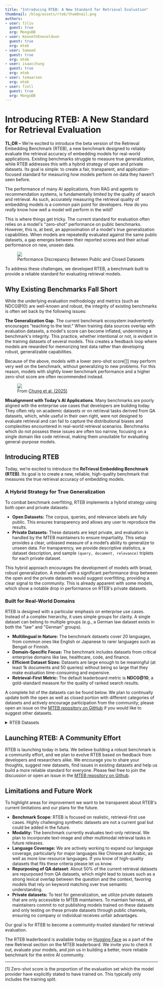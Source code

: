 ```yaml
---
title: "Introducing RTEB: A New Standard for Retrieval Evaluation"
thumbnail: /blog/assets/rteb/thumbnail.png
authors:
- user: fzliu
  guest: true
  org: MongoDB
- user: KennethEnevoldsen
  guest: true
  org: mteb
- user: Samoed
  guest: true
  org: mteb
- user: isaacchung
  guest: true
  org: mteb
- user: tomaarsen
  org: mteb
- user: fzoll
  guest: true
  org: MongoDB
---
```


# Introducing RTEB: A New Standard for Retrieval Evaluation

**TL;DR –** We’re excited to introduce the beta version of the Retrieval Embedding Benchmark (RTEB), a new benchmark designed to reliably evaluate the retrieval accuracy of embedding models for real-world applications. Existing benchmarks struggle to measure true generalization, while RTEB addresses this with a hybrid strategy of open and private datasets. Its goal is simple: to create a fair, transparent, and application-focused standard for measuring how models perform on data they haven’t seen before.

The performance of many AI applications, from RAG and agents to recommendation systems, is fundamentally limited by the quality of search and retrieval. As such, accurately measuring the retrieval quality of embedding models is a common pain point for developers. How do you *really* know how well a model will perform in the wild?

This is where things get tricky. The current standard for evaluation often relies on a model's "zero-shot" performance on public benchmarks. However, this is, at best, an approximation of a model's true generalization capabilities. When models are repeatedly evaluated against the same public datasets, a gap emerges between their reported scores and their actual performance on new, unseen data.

<figure class="image text-center" id="figure1">
  <img src="https://huggingface.co/datasets/huggingface/documentation-images/resolve/main/blog/rteb/rteb-public-vs-closed.png">
  <figcaption>Performance Discrepancy Between Public and Closed Datasets</figcaption>
</figure>

To address these challenges, we developed RTEB, a benchmark built to provide a reliable standard for evaluating retrieval models.

## Why Existing Benchmarks Fall Short

While the underlying evaluation methodology and metrics (such as NDCG@10) are well-known and robust, the integrity of existing benchmarks is often set back by the following issues:

**The Generalization Gap**. The current benchmark ecosystem inadvertently encourages "teaching to the test." When training data sources overlap with evaluation datasets, a model's score can become inflated, undermining a benchmark's integrity. This practice, whether intentional or not, is evident in the training datasets of several models. This creates a feedback loop where models are rewarded for memorizing test data rather than developing robust, generalizable capabilities.

Because of the above, models with a lower zero-shot score<a href="#footnote-1">[1]</a> may perform very well on the benchmark, without generalizing to new problems. For this reason, models with slightly lower benchmark performance and a higher zero-shot score are often recommended instead.

<figure class="image text-center" id="figure2">
  <img src="https://huggingface.co/datasets/huggingface/documentation-images/resolve/main/blog/rteb/mteb-zero-shot-models.png">
  <figcaption>From <a href="https://arxiv.org/abs/2506.21182">Chung et al. (2025)</a></figcaption>
</figure>

**Misalignment with Today’s AI Applications**. Many benchmarks are poorly aligned with the enterprise use cases that developers are building today. They often rely on academic datasets or on retrieval tasks derived from QA datasets, which, while useful in their own right, were not designed to evaluate retrieval and can fail to capture the distributional biases and complexities encountered in real-world retrieval scenarios. Benchmarks which do not possess these issues are often too narrow, focusing on a single domain like code retrieval, making them unsuitable for evaluating general-purpose models.

## Introducing RTEB

Today, we’re excited to introduce the **ReTrieval Embedding Benchmark (RTEB)**. Its goal is to create a new, reliable, high-quality benchmark that measures the true retrieval accuracy of embedding models.

### A Hybrid Strategy for True Generalization

To combat benchmark overfitting, RTEB implements a hybrid strategy using both open and private datasets:

* **Open Datasets:** The corpus, queries, and relevance labels are fully public. This ensures transparency and allows any user to reproduce the results.
* **Private Datasets:** These datasets are kept private, and evaluation is handled by the MTEB maintainers to ensure impartiality. This setup provides a clear, unbiased measure of a model’s ability to generalize to unseen data. For transparency, we provide descriptive statistics, a dataset description, and sample `(query, document, relevance)` triplets for each private dataset.

This hybrid approach encourages the development of models with broad, robust generalization. A model with a significant performance drop between the open and the private datasets would suggest overfitting, providing a clear signal to the community. This is already apparent with some models, which show a notable drop in performance on RTEB's private datasets.

### Built for Real-World Domains

RTEB is designed with a particular emphasis on enterprise use cases. Instead of a complex hierarchy, it uses simple groups for clarity. A single dataset can belong to multiple groups (e.g., a German law dataset exists in both the "law" and "German" groups).

* **Multilingual in Nature:** The benchmark datasets cover 20 languages, from common ones like English or Japanese to rarer languages such as Bengali or Finnish.
* **Domain-Specific Focus:** The benchmark includes datasets from critical enterprise domains like law, healthcare, code, and finance.
* **Efficient Dataset Sizes:** Datasets are large enough to be meaningful (at least 1k documents and 50 queries) without being so large that they make evaluation time-consuming and expensive.
* **Retrieval-First Metric:** The default leaderboard metric is **NDCG@10**, a gold-standard measure for the quality of ranked search results.

A complete list of the datasets can be found below. We plan to continually update both the open as well as closed portion with different categories of datasets and actively encourage participation from the community; please open an issue on the [MTEB repository on GitHub](https://github.com/embeddings-benchmark/mteb/issues) if you would like to suggest other datasets.


<details>
  <summary>RTEB Datasets</summary>

#### Open

| Dataset | Dataset Groups | Open/Closed | Dataset URL | Repurposed from QA | Description and Reason for Inclusion |
| :--- | :--- | :--- | :--- | :--- | :--- |
| AILACasedocs | english, legal | Open | https://huggingface.co/datasets/mteb/AILA_casedocs | No | This dataset comprises approximately 3,000 Supreme Court of India case documents and is designed to evaluae the retrieval of relevant prior cases for given legal situations. It includes 50 queries, each outlining a specific scenario. We include this dataset in the benchmark because the documents are reasonably challenging, the queries are non-synthetic, and the labels are of high quality. |
| AILAStatutes | english, legal | Open | https://huggingface.co/datasets/mteb/AILA_statutes | No | The dataset comprises descriptions of 197 Supreme Court of India statutes, designed to facilitate the retrieval of relevant prior statutes for given legal situations. It includes 50 queries, each outlining a specific scenario. We include this dataset in the benchmark because the documents are reasonably challenging, the queries are non-synthetic, and the labels are of high quality. |
| LegalSummarization | english, legal | Open | https://huggingface.co/datasets/mteb/legal_summarization | No | The dataset comprises 446 pairs of legal text excerpts and their corresponding plain English summaries, sourced from reputable websites dedicated to clarifying legal documents. The summaries have been manually reviewed for quality, ensuring that the data is clean and suitable for evaluating legal retrieval. |
| LegalQuAD | german, legal | Open | https://huggingface.co/datasets/mteb/LegalQuAD | No | The corpus consists of 200 real-world legal documents and the query set consists of 200 questions pertaining to legal documents. |
| FinanceBench | english, finance | Open | https://huggingface.co/datasets/virattt/financebench | Yes | The FinanceBench dataset is derived from the PatronusAI/financebench-test dataset, containing only the PASS examples processed into a clean format for question-answering tasks in the financial domain. FinanceBench-rtl has been repurposed for retrieval. |
| HC3Finance | english, finance | Open | https://huggingface.co/datasets/Hello-SimpleAI/HC3 | No | The HC3 dataset comprises tens of thousands of comparison responses from both human experts and ChatGPT across various domains, including open-domain, financial, medical, legal, and psychological areas. The data collection process involved sourcing publicly available question-answering datasets and wiki texts, ensuring that the human answers were either expert-provided or high-quality user responses, thereby minimizing mislabeling and enhancing the dataset's reliability. |
| FinQA | english, finance | Open | https://huggingface.co/datasets/ibm/finqa | Yes | FinQA is a large-scale dataset with 2.8k financial reports for 8k Q&A pairs to study numerical reasoning with structured and unstructured evidence. |
| HumanEval | code | Open | https://huggingface.co/datasets/openai/openai_humaneval | Yes | The HumanEval dataset released by OpenAI includes 164 programming problems with a handwritten function signature, docstring, body, and several unit tests for each problem. The dataset was handcrafted by engineers and researchers at OpenAI. |
| MBPP | code | Open | https://huggingface.co/datasets/google-research-datasets/mbpp | Yes | The MBPP dataset consists of around 1,000 crowd-sourced Python programming problems, designed to be solvable by entry level programmers, covering programming fundamentals, standard library functionality, and so on. Each problem consists of a task description, code solution and 3 automated test cases. As described in the paper, a subset of the data has been hand-verified by the dataset authors to ensure quality. |
| MIRACLHardNegatives | | Open | https://huggingface.co/datasets/mteb/miracl-hard-negatives | No | MIRACL (Multilingual Information Retrieval Across a Continuum of Languages) is a multilingual retrieval dataset that focuses on search across 18 different languages. The hard negative version has been created by pooling the 250 top documents per query from BM25, e5-multilingual-large and e5-mistral-instruct. |
| APPS | code, english | Open | https://huggingface.co/datasets/codeparrot/apps | Yes | APPS is a benchmark for code generation with 10000 problems. It can be used to evaluate the ability of language models to generate code from natural language specifications. To create the APPS dataset, the authors manually curated problems from open-access sites where programmers share problems with each other, including Codewars, AtCoder, Kattis, and Codeforces. |
| DS1000 | code, english | Open | https://huggingface.co/datasets/xlangai/DS-1000 | Yes | DS-1000 is a code generation benchmark with a thousand data science problems spanning seven Python libraries, such as NumPy and Pandas. It employs multi-criteria evaluation metrics, including functional correctness and surface-form constraints, resulting in a high-quality dataset with only 1.8% incorrect solutions among accepted Codex-002 predictions. |
| WikiSQL | code, english | Open | https://huggingface.co/datasets/Salesforce/wikisql | Yes | WikiSQL is a dataset comprising 80,654 hand-annotated examples of natural language questions and corresponding SQL queries across 24,241 tables from Wikipedia. |
| ChatDoctor_HealthCareMagic | english, healthcare | Open | https://huggingface.co/datasets/lavita/ChatDoctor-HealthCareMagic-100k | No | The ChatDoctor-HealthCareMagic-100k dataset comprises 112,000 real-world medical question-and-answer pairs, providing a substantial and diverse collection of authentic medical dialogues. There is a slight risk to this dataset since there are grammatical inconsistencies in many of the questions and answers, but this can potentially help separate strong healthcare retrieval models from weak ones. |
| HC3 Medicine | english, healthcare | Open | https://huggingface.co/datasets/Hello-SimpleAI/HC3 | No | The HC3 dataset comprises tens of thousands of comparison responses from both human experts and ChatGPT across various domains, including open-domain, financial, medical, legal, and psychological areas. The data collection process involved sourcing publicly available question-answering datasets and wiki texts, ensuring that the human answers were either expert-provided or high-quality user responses, thereby minimizing mislabeling and enhancing the dataset's reliability. |
| HC3 French OOD | french, healthcare | Open | https://huggingface.co/datasets/almanach/hc3_french_ood | No | The HC3 dataset comprises tens of thousands of comparison responses from both human experts and ChatGPT across various domains, including open-domain, financial, medical, legal, and psychological areas. The data collection process involved sourcing publicly available question-answering datasets and wiki texts, ensuring that the human answers were either expert-provided or high-quality user responses, thereby minimizing mislabeling and enhancing the dataset's reliability. |
| JaQuAD | japanese | Open | https://huggingface.co/datasets/SkelterLabsInc/JaQuAD | Yes | The JaQuAD dataset comprises 39,696 human-annotated question-answer pairs based on Japanese Wikipedia articles, with 88.7% of the contexts sourced from curated high-quality articles. |
| Cure | english, healthcare | Open | https://huggingface.co/datasets/clinia/CUREv1 | No | |
| TripClick | english, healthcare | Open | https://huggingface.co/datasets/irds/tripclick | No | |
| FreshStack | english | Open | https://huggingface.co/papers/2504.13128 | No | |

#### Closed

| Dataset | Dataset Groups | Open/Closed | Dataset URL | Comments | Repurposed from QA | Description and Reason for Inclusion |
| :--- | :--- | :--- | :--- | :--- | :--- | :--- |
| _GermanLegal1 | german, legal | Closed | | Yes | | This dataset is derived from real-world judicial decisions and employs a combination of legal citation matching and BM25 similarity. The BM25 baseline poses a slight risk as it biases the data outside of citation matching. A subset of the dataset was manually verified to ensure correctness and quality. |
| _JapaneseLegal1 | japanese, legal | Closed | | No | | This dataset comprises 8.75K deduplicated law records retrieved from the official Japanese government website e-Gov, ensuring authoritative and accurate content. Record titles are used as queries, while record bodies are used as documents. |
| _FrenchLegal1 | french, legal | Closed | | No | | This dataset comprises case laws from the French court \"Conseil d'Etat,\" systematically extracted from the OPENDATA/JADE repository, focusing on tax-related cases. Queries are the title of each document, ensuring that the labels are clean. |
| _EnglishFinance1 | english, finance | Closed | | Yes | | This retrieval dataset has been repurposed for retrieval from TAT-QA, a large-scale QA dataset using tabular and textual content. |
| _EnglishFinance4 | english, finance | Closed | | No | | This dataset is a combination of Stanford's Alpaca and FiQA with another 1.3k pairs custom generated using GPT3.5, and then further cleaned to ensure that the data quality is high. |
| _EnglishFinance2 | english, finance | Closed | | Yes | | This dataset is a finance-domain dataset that is composed of questions for each conversation turn based on simulated conversation flow. The curation is done by expert annotators, ensuring a reasonably high data quality. The questions are repurposed as queries, while the conversation block is repurposed as documents for retrieval. |
| _EnglishFinance3 | english, finance | Closed | | Yes | | This dataset is a collection of question-answer pairs curated to address various aspects of personal finance. |
| _Code1 | code | Closed | | No | | We extracted functions from GIthub repos. With syntactic parsing, doc strings and function signature are obtained from the functions. Only functions with docstrings are kept. Doc strings are used as queries, with function signature (which includes function name and argument names) removed to making the task harder. Each language is a subset with separate corpus. |
| _JapaneseCode1 | code, japanese | Closed | | No | | This is a subset of the CoNaLa challenge with Japanese questions. |
| _EnglishHealthcare1 | english, healthcare | Closed | | Yes | | This dataset comprises 2,019 question-answer pairs annotated by 15 experts, each holding at least a Master's degree in biomedical sciences. A medical doctor led the annotation team, verifying each question-answer pair to ensure data quality. |
| _GermanHealthcare1 | german, healthcare | Closed | | No | | This dataset comprises of 465 German-language medical dialogues between patients and healthcare assistants, each entry containing detailed patient descriptions and corresponding professional responses. We have manually verified a subset of the dataset for accuracy and data quality. |
| _German1 | german | Closed | | No | | This dataset is a dialogue summarization dataset derived from multiple public corpora, which have cleaned and preprocessed into a unified format. Each dialogue has been manually summarized and labeled with topics by annotators, ensuring high-quality and clean data. Dialog summaries are used as queries, while full dialogues are used as documents. |
| _French1 | french | Closed | | Yes | | This dataset comprises over 4118 French trivia question-answer pairs, each accompanied by relevant Wikipedia context. We have manually verified a subset of the dataset for accuracy and data quality. |

</details>

## Launching RTEB: A Community Effort

RTEB is launching today in beta. We believe building a robust benchmark is a community effort, and we plan to evolve RTEB based on feedback from developers and researchers alike. We encourage you to share your thoughts, suggest new datasets, find issues in existing datasets and help us build a more reliable standard for everyone. Please feel free to join the discussion or open an issue in the [MTEB repository on Github](https://github.com/embeddings-benchmark/mteb).

## Limitations and Future Work

To highlight areas for improvement we want to be transparent about RTEB's current limitations and our plans for the future.

* **Benchmark Scope:** RTEB is focused on realistic, retrieval-first use cases. Highly challenging synthetic datasets are not a current goal but could be added in the future.
* **Modality:** The benchmark currently evaluates text-only retrieval. We plan to incorporate text-image and other multimodal retrieval tasks in future releases.
* **Language Coverage:** We are actively working to expand our language coverage, particularly for major languages like Chinese and Arabic, as well as more low-resource languages. If you know of high-quality datasets that fits these criteria please let us know.
* **Repurposing of QA dataset**: About 50% of the current retrieval datasets are repurposed from QA datasets, which might lead to issues such as a strong lexical overlap between the question and the context, favoring models that rely on keyword matching over true semantic understanding.
* **Private datasets:** To test for generalization, we utilize private datasets that are only accessible to MTEB maintainers. To maintain fairness, all maintainers commit to not publishing models trained on these datasets and only testing on these private datasets through public channels, ensuring no company or individual receives unfair advantages.

Our goal is for RTEB to become a community-trusted standard for retrieval evaluation.

The RTEB leaderboard is available today on [Hugging Face](https://huggingface.co/spaces/mteb/leaderboard?benchmark_name=RTEB%28beta%29) as a part of the new Retrieval section on the MTEB leaderboard. We invite you to check it out, evaluate your models, and join us in building a better, more reliable benchmark for the entire AI community.

---

<span id="footnote-1">[1] Zero-shot score is the proportion of the evaluation set which the model provider have explicitly stated to have trained on. This typically only includes the training split.</span>
